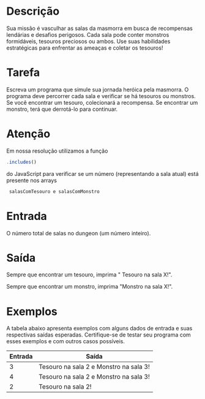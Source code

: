 # Descrição
Sua missão é vasculhar as salas da masmorra em busca de recompensas lendárias e desafios perigosos. Cada sala pode conter monstros formidáveis, tesouros preciosos ou ambos. Use suas habilidades estratégicas para enfrentar as ameaças e coletar os tesouros!

# Tarefa
Escreva um programa que simule sua jornada heróica pela masmorra. O programa deve percorrer cada sala e verificar se há tesouros ou monstros. Se você encontrar um tesouro, colecionará a recompensa. Se encontrar um monstro, terá que derrotá-lo para continuar.

# Atenção
Em nossa resolução utilizamos a função
```javascript
.includes()
```
do JavaScript para verificar se um número (representando a sala atual) está presente nos arrays
 ```javascript
  salasComTesouro e salasComMonstro
```

# Entrada
O número total de salas no dungeon (um número inteiro).

# Saída
Sempre que encontrar um tesouro, imprima " Tesouro na sala X!".

Sempre que encontrar um monstro, imprima "Monstro na sala X!".

# Exemplos
A tabela abaixo apresenta exemplos com alguns dados de entrada e suas respectivas saídas esperadas. Certifique-se de testar seu programa com esses exemplos e com outros casos possíveis.

Entrada   | Saída
--------- | ------
3 |Tesouro na sala 2 e Monstro na sala 3!
4 |Tesouro na sala 2 e Monstro na sala 3!
2 | Tesouro na sala 2!
